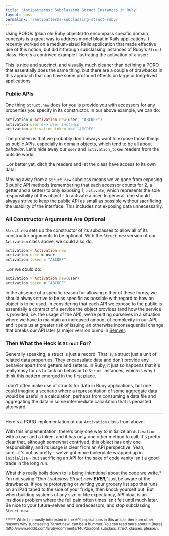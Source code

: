 ```yaml
---
title: 'Antipatterns: Subclassing Struct Instances in Ruby'
layout: post
permalink: '/antipatterns-subclassing-struct-ruby/'
---
```


Using POROs (plain old Ruby objects) to encompass specific domain concepts is a great way to address model bloat in Rails applications. I recently worked on a medium-sized Rails application that made effective use of this notion, but did it through subclassing instances of Ruby's `Struct` class. Here's a contrived example illustrating the activation of a user:

<script src="https://gist.github.com/jtrim/1e965728892b79de2de7.js"></script>

This is nice and succinct, and visually much cleaner than defining a PORO that essentially does the same thing, but there are a couple of drawbacks in this approach that can have some profound effects on large or long-lived applications.

### Public APIs

One thing `Struct.new` does for you is provide you with accessors for any properties you specify in its constructor. In our above example, we can do:

```ruby
activation = Activation.new(user, "ABCDEF")
activation.user #=> User instance
activation.activation_token #=> "ABCDEF"
```

The problem is that we probably don't always want to expose those things as public APIs, especially in domain objects, which tend to be all about *behavior*. Let's hide away our `user` and `activation_token` readers from the outside world:

<script src="https://gist.github.com/jtrim/be61023e1ad91050ba63.js"></script>

...or better yet, ditch the readers and let the class have access to its own data:

<script src="https://gist.github.com/jtrim/f4a430e619596e92535a.js"></script>

Moving away from a `Struct.new` subclass means we've gone from exposing 5 public API methods (remembering that each accessor counts for 2, a getter and a setter) to only exposing 1, `activate`, which represents the sole responsibility of this object - to activate a user. In general, one should always strive to keep the public API as small as possible without sacrificing the usability of the interface. This includes not exposing data unnecessarily.

### All Constructor Arguments Are Optional

`Struct.new` sets up the constructor of its subclasses to allow all of its constructor arguments to be optional. With the `Struct.new` version of our `Activation` class above, we could also do:

```ruby
activation = Activation.new
activation.user = user
activation.token = "ABCDEF"
```

...or we could do:

```ruby
activation = Activation.new(user)
activation.token = "ABCDEF"
```

In the absence of a specific reason for allowing either of these forms, we should always strive to be as specific as possible with regard to how an object is to be used. In considering that each API we expose to the public is essentially a contract of a service the object provides (and how the service is provided, i.e. the usage of the API), we're putting ourselves in a situation where we have to maintain an increased amount of complexity in our API, and it puts us at greater risk of issuing an otherwise inconsequential change that breaks our API later (a major version bump in [Semver](http://semver.org/).

### Then What the Heck Is `Struct` For?

Generally speaking, a struct is just a record. That is, a struct just a unit of related data properties. They encapsulate data and don't provide any behavior apart from getters and setters. In Ruby, it just so happens that it's really easy for us to tack on behavior to `Struct` instances, which is why I think this pattern emerged in the first place.

I don't often make use of structs for data in Ruby applications, but one could imagine a scenario where a representation of some aggregate data would be useful in a calculation, perhaps from consuming a data file and aggregating the data in some intermediate calculation that is persisted afterward.

---

Here's a PORO implementation of our `Activation` class from above:

<script src="https://gist.github.com/jtrim/dd6c5141ab5e89a386ad.js"></script>

With this implementation, there's only one way to initialize an `Activation` with a user and a token, and it has only one other method to call. It's pretty clear that, although somewhat contrived, this object has only one responsibility, and its usage is clear from an API perspective. Yeah, sure...it's not as pretty - we've got more boilerplate wrapped up in `initialize` - but sacrificing an API for the sake of code vanity isn't a good trade in the long run.

What this really boils down to is being intentional about the code we write.[\*](#footnote1) I'm not saying *"Don't subclass Struct.new **EVER**,"* just be aware of the drawbacks. If you're prototyping or writing your grocery list app that runs on an iPad taped to the side of your fridge, then knock yourself out. But when building systems of any size or life expectancy, API bloat is an insidious problem where the full pain often times isn't felt until much later. Be nice to your future-selves and predecessors, and stop subclassing `Struct.new`.

<small id="footnote1">
**\*** While I'm mostly interested in the API implications in this article, there are other reasons why subclassing `Struct.new` can be a bummer. You can read more about it [here](http://www.reddit.com/r/ruby/comments/14u7zs/dont_subclass_struct_classes_please/).
</small>
